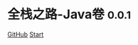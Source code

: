# 全栈之路-Java卷 <small>0.0.1</small>

[GitHub](https://github.com/guo-yaohua/become-a-full-stack-developer/tree/master/docs/Java)
[Start](/_sidebar)